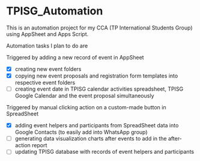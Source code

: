 # TPISG_Automation
This is an automation project for my CCA (TP International Students Group) using AppSheet and Apps Script.

Automation tasks I plan to do are

Triggered by adding a new record of event in AppSheet
- [x]  creating new event folders 
- [x]  copying new event proposals and registration form templates into respective event folders 
- [ ]  creating event date in TPISG calendar activities spreadsheet, TPISG Google Calendar and the event proposal simultaneously

Triggered by manual clicking action on a custom-made button in SpreadSheet
- [x]  adding event helpers and participants from SpreadSheet data into Google Contacts (to easily add into WhatsApp group)
- [ ]  generating data visualization charts after events to add in the after-action report
- [ ]  updating TPISG database with records of event helpers and participants
